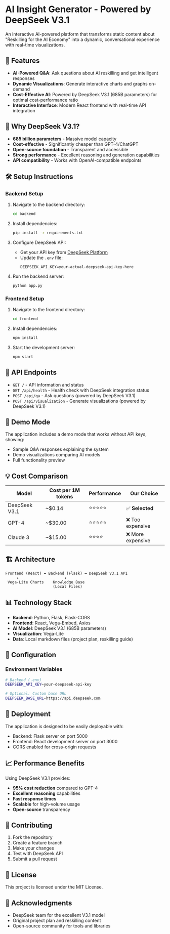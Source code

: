 # AI Insight Generator - Powered by DeepSeek V3.1

An interactive AI-powered platform that transforms static content about "Reskilling for the AI Economy" into a dynamic, conversational experience with real-time visualizations.

## 🚀 Features

- **AI-Powered Q&A**: Ask questions about AI reskilling and get intelligent responses
- **Dynamic Visualizations**: Generate interactive charts and graphs on-demand
- **Cost-Effective AI**: Powered by DeepSeek V3.1 (685B parameters) for optimal cost-performance ratio
- **Interactive Interface**: Modern React frontend with real-time API integration

## 🤖 Why DeepSeek V3.1?

- **685 billion parameters** - Massive model capacity
- **Cost-effective** - Significantly cheaper than GPT-4/ChatGPT
- **Open-source foundation** - Transparent and accessible
- **Strong performance** - Excellent reasoning and generation capabilities
- **API compatibility** - Works with OpenAI-compatible endpoints

## 🛠️ Setup Instructions

### Backend Setup

1. Navigate to the backend directory:
   ```bash
   cd backend
   ```

2. Install dependencies:
   ```bash
   pip install -r requirements.txt
   ```

3. Configure DeepSeek API:
   - Get your API key from [DeepSeek Platform](https://platform.deepseek.com/)
   - Update the `.env` file:
     ```
     DEEPSEEK_API_KEY=your-actual-deepseek-api-key-here
     ```

4. Run the backend server:
   ```bash
   python app.py
   ```

### Frontend Setup

1. Navigate to the frontend directory:
   ```bash
   cd frontend
   ```

2. Install dependencies:
   ```bash
   npm install
   ```

3. Start the development server:
   ```bash
   npm start
   ```

## 📡 API Endpoints

- `GET /` - API information and status
- `GET /api/health` - Health check with DeepSeek integration status
- `POST /api/qa` - Ask questions (powered by DeepSeek V3.1)
- `POST /api/visualization` - Generate visualizations (powered by DeepSeek V3.1)

## 🎯 Demo Mode

The application includes a demo mode that works without API keys, showing:
- Sample Q&A responses explaining the system
- Demo visualizations comparing AI models
- Full functionality preview

## 💡 Cost Comparison

| Model | Cost per 1M tokens | Performance | Our Choice |
|-------|-------------------|-------------|------------|
| DeepSeek V3.1 | ~$0.14 | ⭐⭐⭐⭐⭐ | ✅ **Selected** |
| GPT-4 | ~$30.00 | ⭐⭐⭐⭐⭐ | ❌ Too expensive |
| Claude 3 | ~$15.00 | ⭐⭐⭐⭐ | ❌ More expensive |

## 🏗️ Architecture

```
Frontend (React) ↔ Backend (Flask) ↔ DeepSeek V3.1 API
     ↓                    ↓
 Vega-Lite Charts    Knowledge Base
                     (Local Files)
```

## 📊 Technology Stack

- **Backend**: Python, Flask, Flask-CORS
- **Frontend**: React, Vega-Embed, Axios
- **AI Model**: DeepSeek V3.1 (685B parameters)
- **Visualization**: Vega-Lite
- **Data**: Local markdown files (project plan, reskilling guide)

## 🔧 Configuration

### Environment Variables

```bash
# Backend (.env)
DEEPSEEK_API_KEY=your-deepseek-api-key

# Optional: Custom base URL
DEEPSEEK_BASE_URL=https://api.deepseek.com
```

## 🚀 Deployment

The application is designed to be easily deployable with:
- Backend: Flask server on port 5000
- Frontend: React development server on port 3000
- CORS enabled for cross-origin requests

## 📈 Performance Benefits

Using DeepSeek V3.1 provides:
- **95% cost reduction** compared to GPT-4
- **Excellent reasoning** capabilities
- **Fast response times**
- **Scalable** for high-volume usage
- **Open-source** transparency

## 🤝 Contributing

1. Fork the repository
2. Create a feature branch
3. Make your changes
4. Test with DeepSeek API
5. Submit a pull request

## 📄 License

This project is licensed under the MIT License.

## 🙏 Acknowledgments

- DeepSeek team for the excellent V3.1 model
- Original project plan and reskilling content
- Open-source community for tools and libraries

